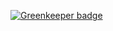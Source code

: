 
[![Greenkeeper badge](https://badges.greenkeeper.io/iamogbz/iamogbz.github.io.svg)](https://greenkeeper.io/)
